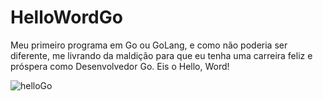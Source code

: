 # HelloWordGo

Meu primeiro programa em Go ou GoLang, e como não poderia ser diferente, me livrando da maldição para que eu tenha uma carreira feliz e próspera como Desenvolvedor Go. Eis o Hello, Word!

![helloGo](https://user-images.githubusercontent.com/65923951/183250650-c2780c7f-75f5-445b-8e24-789c123fd2d4.png)
